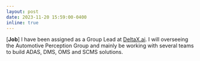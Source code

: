 ```yaml
---
layout: post
date: 2023-11-20 15:59:00-0400
inline: true
---
```


[**Job**] I have been assigned as a Group Lead at [DeltaX.ai](http://deltax.ai/m/eng/). I will overseeing the Automotive Perception Group and mainly be working with several teams to build ADAS, DMS, OMS and SCMS solutions. 
